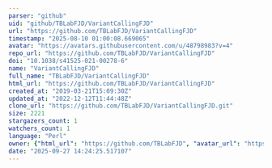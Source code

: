 ```yaml
---
parser: "github"
uid: "github/TBLabFJD/VariantCallingFJD"
url: "https://github.com/TBLabFJD/VariantCallingFJD"
timestamp: "2025-08-10 01:00:08.669065"
avatar: "https://avatars.githubusercontent.com/u/48798983?v=4"
repo_url: "https://github.com/TBLabFJD/VariantCallingFJD"
doi: "10.1038/s41525-021-00278-6"
name: "VariantCallingFJD"
full_name: "TBLabFJD/VariantCallingFJD"
html_url: "https://github.com/TBLabFJD/VariantCallingFJD"
created_at: "2019-03-21T15:09:30Z"
updated_at: "2022-12-12T11:44:48Z"
clone_url: "https://github.com/TBLabFJD/VariantCallingFJD.git"
size: 2221
stargazers_count: 1
watchers_count: 1
language: "Perl"
owner: {"html_url": "https://github.com/TBLabFJD", "avatar_url": "https://avatars.githubusercontent.com/u/48798983?v=4", "login": "TBLabFJD", "type": "User"}
date: "2025-09-27 14:24:25.517107"
---
```

